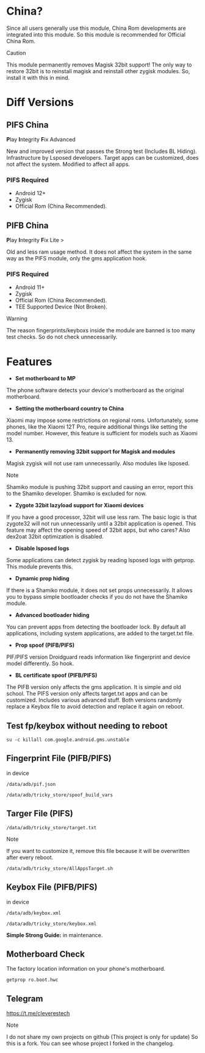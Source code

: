# China?
Since all users generally use this module, China Rom developments are integrated into this module. So this module is recommended for Official China Rom.

> [!CAUTION]
> This module permanently removes Magisk 32bit support! The only way to restore 32bit is to reinstall magisk and reinstall other zygisk modules. So, install it with this in mind.

# Diff Versions

## PIFS China
**P**lay **I**ntegrity **F**ix Advanced

New and improved version that passes the Strong test (Includes BL Hiding). Infrastructure by Lsposed developers. Target apps can be customized, does not affect the system. Modified to affect all apps.

### PIFS Required
* Android 12+
* Zygisk
* Official Rom (China Recommended).

## PIFB China
**P**lay **I**ntegrity **F**ix Lite >

Old and less ram usage method. It does not affect the system in the same way as the PIFS module, only the gms application hook.

### PIFS Required
* Android 11+
* Zygisk
* Official Rom (China Recommended).
* TEE Supported Device (Not Broken).

> [!WARNING]
> The reason fingerprints/keyboxs inside the module are banned is too many test checks. So do not check unnecessarily.

# Features
+ **Set motherboard to MP**

The phone software detects your device's motherboard as the original motherboard.

+ **Setting the motherboard country to China**

Xiaomi may impose some restrictions on regional roms. Unfortunately, some phones, like the Xiaomi 12T Pro, require additional things like setting the model number. However, this feature is sufficient for models such as Xiaomi 13.

+ **Permanently removing 32bit support for Magisk and modules**

Magisk zygisk will not use ram unnecessarily. Also modules like lsposed.
> [!NOTE]
> Shamiko module is pushing 32bit support and causing an error, report this to the Shamiko developer. Shamiko is excluded for now.

+ **Zygote 32bit lazyload support for Xiaomi devices**

If you have a good processor, 32bit will use less ram. The basic logic is that zygote32 will not run unnecessarily until a 32bit application is opened. This feature may affect the opening speed of 32bit apps, but who cares?
Also dex2oat 32bit optimization is disabled.

+ **Disable lsposed logs**

Some applications can detect zygisk by reading lsposed logs with getprop. This module prevents this.

+ **Dynamic prop hiding**

If there is a Shamiko module, it does not set props unnecessarily. It allows you to bypass simple bootloader checks if you do not have the Shamiko module.

+ **Advanced bootloader hiding**

You can prevent apps from detecting the bootloader lock. By default all applications, including system applications, are added to the target.txt file.

+ **Prop spoof (PIFB/PIFS)**

PIF/PIFS version Droidguard reads information like fingerprint and device model differently. So hook.

+ **BL certificate spoof (PIFB/PIFS)**

The PIFB version only affects the gms application. It is simple and old school.
The PIFS version only affects target.txt apps and can be customized. Includes various advanced stuff.
Both versions randomly replace a Keybox file to avoid detection and replace it again on reboot.

## Test fp/keybox without needing to reboot
```
su -c killall com.google.android.gms.unstable
```

## Fingerprint File (PIFB/PIFS)
in device
```
/data/adb/pif.json
```
```
/data/adb/tricky_store/spoof_build_vars
```
## Targer File (PIFS)
```
/data/adb/tricky_store/target.txt
```
> [!NOTE]
> If you want to customize it, remove this file because it will be overwritten after every reboot.
```
/data/adb/tricky_store/AllAppsTarget.sh
```
## Keybox File (PIFB/PIFS)
in device
```
/data/adb/keybox.xml
```
```
/data/adb/tricky_store/keybox.xml
```
**Simple Strong Guide:**
in maintenance.

## Motherboard Check
The factory location information on your phone's motherboard.
```
getprop ro.boot.hwc
```

## Telegram
https://t.me/cleverestech

> [!NOTE]
> I do not share my own projects on github (This project is only for update) So this is a fork. You can see whose project I forked in the changelog.
